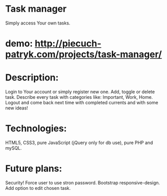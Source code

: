 # Task manager
Simply access Your own tasks.

# demo: http://piecuch-patryk.com/projects/task-manager/

# Description:
Login to Your account or simply register new one. Add, toggle or delete task. Describe every task with categories like: Important, Work, Home.
Logout and come back next time with completed currents and with some new ideas!

# Technologies:
HTML5, CSS3, pure JavaScript (jQuery only for db use), pure PHP and mySQL.

# Future plans:
Security!
Force user to use stron password.
Bootstrap responsive-design.
Add option to edit chosen task.
